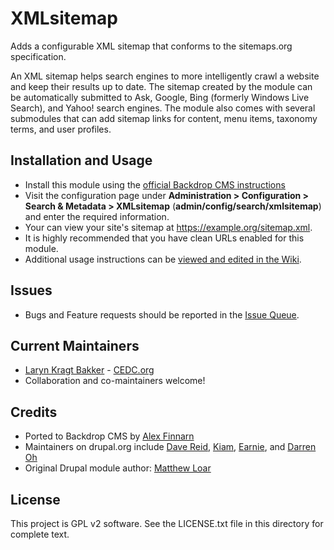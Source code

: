 # XMLsitemap

Adds a configurable XML sitemap that conforms to the sitemaps.org specification.

An XML sitemap helps search engines to more intelligently crawl a website and
keep their results up to date. The sitemap created by the module can be
automatically submitted to Ask, Google, Bing (formerly Windows Live Search),
and Yahoo! search engines. The module also comes with several submodules that
can add sitemap links for content, menu items, taxonomy terms, and user
profiles.

## Installation and Usage

- Install this module using the [official Backdrop CMS instructions](https://backdropcms.org/guide/modules)
- Visit the configuration page under **Administration > Configuration >
  Search & Metadata > XMLsitemap** (**admin/config/search/xmlsitemap**) and
  enter the required information.
- Your can view your site's sitemap at https://example.org/sitemap.xml.
- It is highly recommended that you have clean URLs enabled for this module.
- Additional usage instructions can be [viewed and edited in the Wiki](https://github.com/backdrop-contrib/xmlsitemap/wiki).

## Issues

 - Bugs and Feature requests should be reported in the [Issue Queue](https://github.com/backdrop-contrib/xmlsitemap/issues).

## Current Maintainers

 - [Laryn Kragt Bakker](https://github.com/laryn) - [CEDC.org](https://cedc.org)
 - Collaboration and co-maintainers welcome!

## Credits

- Ported to Backdrop CMS by [Alex Finnarn](https://github.com/alexfinnarn)
- Maintainers on drupal.org include [Dave Reid](http://drupal.org/user/53892),
  [Kiam](http://drupal.org/user/55077),
  [Earnie](http://drupal.org/user/86710), and
  [Darren Oh](http://drupal.org/user/30772)
- Original Drupal module author: [Matthew Loar](http://drupal.org/user/24879)

## License

This project is GPL v2 software. See the LICENSE.txt file in this directory for
complete text.
